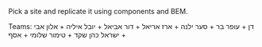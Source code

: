 Pick a site and replicate it using components and BEM.

Teams:
דן + עופר
בר + סער
ילנה + ארז
אריאל + דור
אביאל + יובל
איליה + אלון
אבי + ישראל כהן
שקד + טימור
שלומי + אסף
